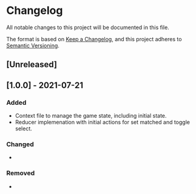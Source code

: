 # Changelog
All notable changes to this project will be documented in this file.

The format is based on [Keep a Changelog](https://keepachangelog.com/en/1.0.0/),
and this project adheres to [Semantic Versioning](https://semver.org/spec/v2.0.0.html).

## [Unreleased]

## [1.0.0] - 2021-07-21
### Added
- Context file to manage the game state, including initial state.
- Reducer implemenation with initial actions for set matched and toggle select.

### Changed
-

### Removed
-
